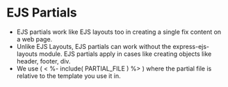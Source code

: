 # EJS Partials
* EJS partials work like EJS layouts too in creating a single fix content on a web page.
* Unlike EJS Layouts, EJS partials can work without the express-ejs-layouts module. EJS partials apply in cases like creating objects like header, footer, div.
* We use ( < %- include( PARTIAL_FILE ) %> ) where the partial file is relative to the template you use it in.